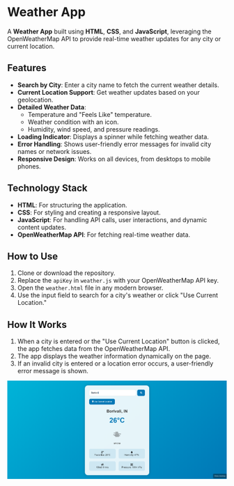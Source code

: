 # Weather App  

A **Weather App** built using **HTML**, **CSS**, and **JavaScript**, leveraging the OpenWeatherMap API to provide real-time weather updates for any city or current location.  

## Features  
- **Search by City**: Enter a city name to fetch the current weather details.  
- **Current Location Support**: Get weather updates based on your geolocation.  
- **Detailed Weather Data**:
  - Temperature and "Feels Like" temperature.  
  - Weather condition with an icon.  
  - Humidity, wind speed, and pressure readings.  
- **Loading Indicator**: Displays a spinner while fetching weather data.  
- **Error Handling**: Shows user-friendly error messages for invalid city names or network issues.  
- **Responsive Design**: Works on all devices, from desktops to mobile phones.  

## Technology Stack  
- **HTML**: For structuring the application.  
- **CSS**: For styling and creating a responsive layout.  
- **JavaScript**: For handling API calls, user interactions, and dynamic content updates.  
- **OpenWeatherMap API**: For fetching real-time weather data.  

## How to Use  
1. Clone or download the repository.  
2. Replace the `apiKey` in `weather.js` with your OpenWeatherMap API key.  
3. Open the `weather.html` file in any modern browser.  
4. Use the input field to search for a city's weather or click "Use Current Location."  

## How It Works  
1. When a city is entered or the "Use Current Location" button is clicked, the app fetches data from the OpenWeatherMap API.  
2. The app displays the weather information dynamically on the page.  
3. If an invalid city is entered or a location error occurs, a user-friendly error message is shown.

![image alt](https://github.com/Rupesh-001/Weather-app/blob/main/Screenshot%202024-12-15%20223346.png?raw=true)

